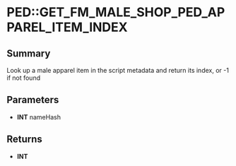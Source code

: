 # PED::GET_FM_MALE_SHOP_PED_APPAREL_ITEM_INDEX

## Summary
Look up a male apparel item in the script metadata and return its index, or -1 if not found

## Parameters
* **INT** nameHash

## Returns
* **INT**